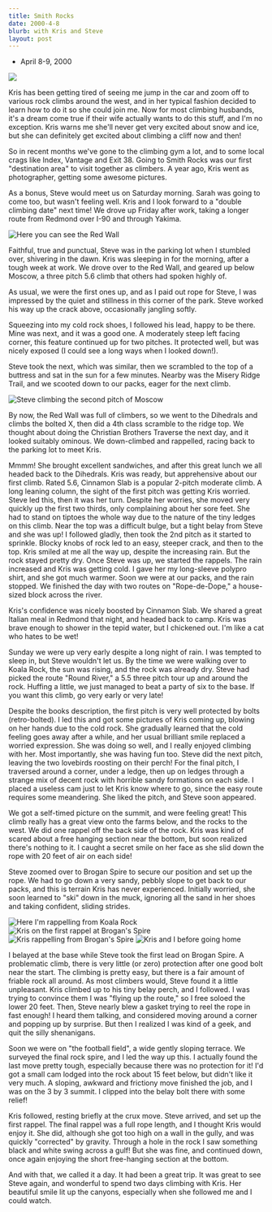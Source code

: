```yaml
---
title: Smith Rocks
date: 2000-4-8
blurb: with Kris and Steve
layout: post
---
```


* April 8-9, 2000

![](images/articles/trips/2000/sumtrio.jpg)

Kris has been getting tired of seeing me jump in the car and zoom off
to various rock climbs around the west, and in her typical fashion
decided to learn how to do it so she could join me. Now for most
climbing husbands, it's a dream come true if their wife actually
wants to do this stuff, and I'm no exception. Kris warns me she'll
never get very excited about snow and ice, but she can definitely
get excited about climbing a cliff now and then!



So in recent months we've gone to the climbing gym a lot, and to
some local crags like Index, Vantage and Exit 38. Going to Smith Rocks
was our first "destination area" to visit together as climbers.
A year ago, Kris went as photographer, getting some awesome pictures.



As a bonus,
Steve would meet us on Saturday morning. Sarah was going
to come too, but wasn't feeling well. Kris and I look forward to
a "double climbing date" next time!
We drove up Friday after work, taking a longer route from Redmond 
over I-90 and through Yakima. 

![Here you can see the Red Wall](images/articles/trips/2000/viewsum.jpg)


Faithful, true and punctual, Steve was in the parking lot when I stumbled
over, shivering in the dawn. Kris was sleeping in for the morning, after
a tough week at work. We drove over to the Red Wall, and geared up below
Moscow, a three pitch 5.6 climb that others had spoken highly of.



As usual, we were the first ones up, and as I paid out rope for Steve, I
was impressed by the quiet and stillness in this corner of the park.
Steve worked his way up the crack above, occasionally jangling softly.



Squeezing into my cold rock shoes, I followed his lead, happy to be there.
Mine was next, and it was a good one. A moderately steep left facing corner, 
this feature continued up for two pitches. It protected well, but was
nicely exposed (I could see a long ways when I looked down!).



Steve took the next, which was similar, then we scrambled to the top of
a buttress and sat in the sun for a few minutes. Nearby was the Misery
Ridge Trail, and we scooted down to our packs, eager for the next climb.


![Steve climbing the second pitch of Moscow](images/articles/trips/2000/stevemos.jpg)


By now, the Red Wall was full of climbers, so we went to the Dihedrals and
climbs the bolted X, then did a 4th class scramble to the ridge top.
We thought about doing the Christian Brothers Traverse the next day, and
it looked suitably ominous. We down-climbed and rappelled, racing back to
the parking lot to meet Kris.



Mmmm! She brought excellent sandwiches, and after this great lunch we
all headed back to the Dihedrals. Kris was ready, but apprehensive about
our first climb. Rated 5.6, 
Cinnamon Slab is a popular 2-pitch moderate
climb. A long leaning column, the sight of the first pitch was getting
Kris worried. Steve led this, then it was her turn. Despite her worries,
she moved very quickly up the first two thirds, only complaining about
her sore feet. She had to stand on tiptoes the whole way due to the nature
of the tiny ledges on this climb. Near the top was a difficult bulge, but
a tight belay from Steve and she was up! I followed gladly, then took
the 2nd pitch as it started to sprinkle. Blocky knobs of rock led to
an easy, steeper crack, and then to the top. Kris smiled at me all the
way up, despite the increasing rain. But the rock stayed pretty dry.
Once Steve was up, we started the rappels. The rain increased and Kris
was getting cold. I gave her my long-sleeve polypro shirt, and she
got much warmer. Soon we were at our packs, and the rain stopped.
We finished the day with two routes on "Rope-de-Dope," a house-sized
block across the river.



Kris's confidence was nicely boosted by Cinnamon Slab. We shared a great
Italian meal in Redmond that night, and headed back to camp. Kris was
brave enough to shower in the tepid water, but I chickened out. I'm
like a cat who hates to be wet!


Sunday we were up very early despite a long night of rain. I was tempted
to sleep in, but Steve wouldn't let us. By the time we were walking
over to Koala Rock, the sun was rising, and the rock was already dry.
Steve had picked the route "Round River," a 5.5 three pitch tour up and
around the rock. Huffing a little, we just managed to beat a party of
six to the base. If you want this climb, go very early or very late!



Despite the books description, the first pitch is very well protected
by bolts (retro-bolted). I led this and got some pictures of Kris coming
up, blowing on her hands due to the cold rock. She gradually learned that
the cold feeling goes away after a while, and her usual brilliant smile
replaced a worried expression. She was doing so well, and I really
enjoyed climbing with her. Most importantly, she was having fun too.
Steve did the next pitch, leaving the two lovebirds roosting on their
perch! For the final pitch, I traversed around a corner, under a ledge,
then up on ledges through a strange mix of decent rock with horrible
sandy formations on each side. I placed a useless cam just to let Kris
know where to go, since the easy route requires some meandering.
She liked the pitch, and Steve soon appeared.



We got a self-timed picture on the summit, and were feeling great! This
climb really has a great view onto the farms below, and the rocks to
the west. We did one rappel off the back side of the rock. Kris was kind
of scared about a free hanging section near the bottom, but soon realized
there's nothing to it. I caught a secret smile on her face as she slid
down the rope with 20 feet of air on each side!



Steve zoomed over to Brogan Spire to secure our position and set up the
rope. We had to go down a very sandy, pebbly slope to get back to our
packs, and this is terrain Kris has never experienced. Initially worried,
she soon learned to "ski" down in the muck, ignoring all the sand in her
shoes and taking confident, sliding strides.


![Here I'm rappelling from Koala Rock](images/articles/trips/2000/merapk.jpg)
![Kris on the first rappel at Brogan's Spire](images/articles/trips/2000/krisrap3.jpg)
![Kris rappelling from Brogan's Spire](images/articles/trips/2000/krisrap2.jpg)
![Kris and I before going home](images/articles/trips/2000/usbrogan.jpg)

I belayed at the base while Steve took the first lead on Brogan Spire.
A problematic climb, there is very little (or zero) protection after 
one good bolt near the start. The climbing is pretty easy, but there is
a fair amount of friable rock all around. As most climbers would, Steve
found it a little unpleasant. Kris climbed up to his tiny belay perch,
and I followed. I was trying to convince them I was "flying up the route,"
so I free soloed the lower 20 feet. Then, Steve nearly blew a gasket
trying to reel the rope in fast enough! I heard them talking, and considered
moving around a corner and popping up by surprise. But then I realized
I was kind of a geek, and quit the silly shenanigans.



Soon we were on "the football field", a wide gently sloping terrace.
We surveyed the final rock spire, and I led the way up this. I actually
found the last move pretty tough, especially because there was no protection
for it! I'd got a small cam lodged into the rock about 15 feet below, but
didn't like it very much. A sloping, awkward and frictiony move finished
the job, and I was on the 3 by 3 summit. I clipped into the belay bolt
there with some relief!





Kris followed, resting briefly at the crux move. Steve arrived, and set up
the first rappel. The final rappel was a full rope length, and I thought
Kris would enjoy it. She did, although she got too high on a wall in
the gully, and was quickly "corrected" by gravity. Through a hole in the 
rock I saw something black and white swing across a gulf! But she was
fine, and continued down, once again enjoying the short free-hanging section
at the bottom.



And with that, we called it a day. It had been a great trip. It was great
to see Steve again, and wonderful to spend two days climbing with Kris.
Her beautiful smile lit up the canyons, especially when she followed
me and I could watch.




